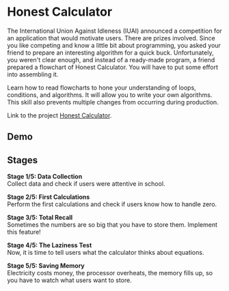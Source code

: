 # Honest Calculator
The International Union Against Idleness (IUAI) announced a competition for an application that would motivate users. There are prizes involved. Since you like competing and know a little bit about programming, you asked your friend to prepare an interesting algorithm for a quick buck. Unfortunately, you weren't clear enough, and instead of a ready-made program, a friend prepared a flowchart of Honest Calculator. You will have to put some effort into assembling it.

Learn how to read flowcharts to hone your understanding of loops, conditions, and algorithms. It will allow you to write your own algorithms. This skill also prevents multiple changes from occurring during production.

Link to the project [Honest Calculator](https://hyperskill.org/projects/208).

## Demo


## Stages
**Stage 1/5: Data Collection**\
Collect data and check if users were attentive in school.

**Stage 2/5: First Calculations**\
Perform the first calculations and check if users know how to handle zero.

**Stage 3/5: Total Recall**\
Sometimes the numbers are so big that you have to store them. Implement this feature!

**Stage 4/5: The Laziness Test**\
Now, it is time to tell users what the calculator thinks about equations.

**Stage 5/5: Saving Memory**\
Electricity costs money, the processor overheats, the memory fills up, so you have to watch what users want to store.
